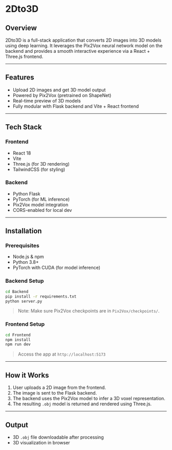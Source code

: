 
# 2Dto3D

## Overview
2Dto3D is a full-stack application that converts 2D images into 3D models using deep learning. It leverages the Pix2Vox neural network model on the backend and provides a smooth interactive experience via a React + Three.js frontend.

---

## Features
- Upload 2D images and get 3D model output
- Powered by Pix2Vox (pretrained on ShapeNet)
- Real-time preview of 3D models
- Fully modular with Flask backend and Vite + React frontend

---

## Tech Stack

### Frontend
- React 18
- Vite
- Three.js (for 3D rendering)
- TailwindCSS (for styling)

### Backend
- Python Flask
- PyTorch (for ML inference)
- Pix2Vox model integration
- CORS-enabled for local dev

---

## Installation

### Prerequisites
- Node.js & npm
- Python 3.8+
- PyTorch with CUDA (for model inference)

### Backend Setup

```bash
cd Backend
pip install -r requirements.txt
python server.py
```

> Note: Make sure Pix2Vox checkpoints are in `Pix2Vox/checkpoints/`.

### Frontend Setup

```bash
cd Frontend
npm install
npm run dev
```

> Access the app at `http://localhost:5173`

---

## How it Works
1. User uploads a 2D image from the frontend.
2. The image is sent to the Flask backend.
3. The backend uses the Pix2Vox model to infer a 3D voxel representation.
4. The resulting `.obj` model is returned and rendered using Three.js.

---

## Output
- 3D `.obj` file downloadable after processing
- 3D visualization in browser

